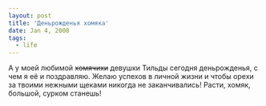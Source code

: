 ```yaml
---
layout: post
title: 'Деньрожденья хомяка'
date: Jan 4, 2008
tags:
  - life
---
```


А у моей любимой ~~хомячихи~~ девушки Тильды сегодня деньрожденья, с чем я её и поздравляю. Желаю успехов в личной жизни и чтобы орехи за твоими нежными щеками никогда не заканчивались! Расти, хомяк, большой, сурком станешь!
